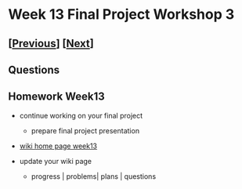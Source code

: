 # Week 13 Final Project Workshop 3

## [[Previous](./12_workshop.md)] [[Next](./14_presentation.md)]

## Questions

## Homework Week13

- continue working on your final project

  - prepare final project presentation

- [wiki home page week13](https://github.com/molab-itp/content-2025-09/wiki#week-13-homework)

- update your wiki page
  - progress | problems| plans | questions
